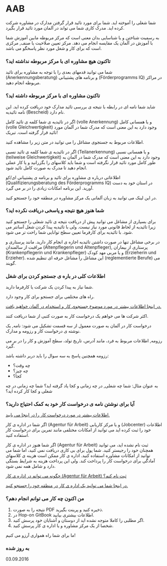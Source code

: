 AAB
===

شما شغلی را آموخته اید. شما برای مورد تائید قرار گرفتن مدارک در مشاوره شرکت کرده اید. مدرک کاری شما می تواند در آلمان مورد تائید قرار بگیرد.

به رسمیت شناختن و یا شناسایی بدان معنی است که مرکز مربوطه مابین آموزش شما با آموزش در آلمان یک مقایسه انجام می دهد. مرکز تعیین صلاحیت یا صنف, مرکزی است که برای کار و شغل مورد نظر پاسخگو می باشد.

### تاکنون هیچ مشاوره ای با مرکز مربوطه نداشته اید؟

شما می توانید قدمهای بعدی را با توجه به مشاوره برای تائید (Anerkennungsberatung) و برنامه های پشتیبانی (Förderprogramms IQ) در مراکز مربوطه انجام دهید.

### تاکنون مشاوره ای با مرکز مربوطه داشته اید؟

شاید شما نامه ای در رابطه با نتیجه ی بررسی تائید مدارک خود دریافت کرده اید. این نامه تائیدیه (Bescheid) نام دارد.

اگر در تائیدیه ی شما کلمه ی تائید کامل (volle Anerkennung) و یا همسانی کامل (volle Gleichwertigkeit) وجود دارد به این معنی است که مدرک شما در آلمان مورد تائید قرار گرفته است. تبریک!

اطلاعات مربوط به جستجوی مشاغل را می توانید در متن زیر را مشاهده کنید.

اگر در تائیدیه ی شما کلمه ی تائید نسبی (Teilanerkennung) و یا همسانی نسبی (teilweise Gleichwertigkeit) وجود دارد به این معنی است که مدرک شما در آلمان به طور کامل مورد تائید قرار نگرفته است و شما باید کلاسهای را بگزرانید و یا کار عملی انجام دهید تا مدرک به صورت کامل تائید شود.

اطلاعاتی درباره ی مشاوره برای تائید و برنامه ی پشتیبانی ای/کو (Qualifizierungsberatung des Förderprogramms IQ) در استان خود به دست آورید. این برنامه امکانات زیادی را در بر می گیرد.

در این لینک [ ](http://www.netzwerk-iq.de/foerderprogramm-iq/landesnetzwerke/karte.html) می توانید به زبان آلمانی یک مرکز مشاوره در منطقه خود را جستجو کنید.

### شما هنوز هیچ نتیجه و پاسخی دریافت نکرده اید؟

برای بسیاری از مشاغل می توانید پیش از دریافت نتیجه ی تائید شغلی را جستجو کنید زیرا تائیدیه از لحاظ قانونی مورد نیاز نیست. ولی با تائیدیه پیدا کردن شغل آسانتر می شود. با تائیدیه برای کارفرما تعیین سطح توانایی شما راحت تر می شود.

در برخی مشاغل تنها در صورت داشتن تائیدیه اجازه ی انجام کار دارید. مانند پرستاری و مراقبت از سالمندان (Altenpflegerin und Altenpfleger), پرستاری از بیماران (Krankenpflegerin und Krankenpfleger) و یا مربی مهد کودک (Erzieherin und Erzieher). این مشاغل را مشاغل حرفه ای تنظیم شده (reglementierte Berufe) می گویند.

### اطلاعات کلی در باره ی جستجو کردن برای شغل

شما نیاز به پیدا کردن یک شرکت یا کارفرما دارید.

راه های مختلفی برای جستجو برای کار وجود دارد.

[در اینجا اطلاعات بیشتر در مورد موضوع جستجوی کار و استخدام در آلمان خواهید یافت.](#arbeit)

اکثر شرکت ها می خواهم یک درخواست کار به صورت کتبی از شما دریافت کنند.

درخواست کار در آلمان به صورت معمول از سه قسمت تشکیل می شود: نامه, یک نوشته ی درخواست کار و رزومه و مدارک.

رزومه, اطلاعات مربوط به فرد، مانند آدرس، تاريخ تولد، سطح آموزش و کار را در بر می گیرد.

رزومه همچنین پاسخ به سه سوال را باید دربر داشته باشد:

- چه وقت؟
- چه چیز؟
- کجا؟

به عنوان مثال: شما چه شغلی, در چه زمانی و کجا یاد گرفته اید؟ شما چه زمانی در چه شغلی و کجا کار کرده اید؟

### آیا برای نوشتن نامه ی درخواست کار خود به کمک احتیاج دارید؟

[اطلاعات بیشتر در مورد درخواست کار را در اینجا می یابید.](#bewerbung)

اگر شما در اداره ی کار (Agentur für Arbeit) و یا مرکز کاریابی (Jobcenter) اطلاعات خود را ثبت کرده اید می توانید از امکانات مختلفی مانند تمرین برای درخواست کار استفاده کنید.

اگر شما هنوز در اداره ی کار (Agentur für Arbeit) ثبت نام نشده اید، می توانید همچنان خود را رجیستر کنید. شما پول برای بی کاری دریافت نمی کنید، اما شما می توانید از امکانات مشاوره استفاده کنید. اداره ی کار ممکن است هزینه ی کلاسهای آمادگی برای درخواست کار را پرداخت کند. ولی این پرداخت هزینه به شرایط بستگی دارد و شامل همه نمی شود.

[چگونه می توانم در اداره ی کار (Agentur für Arbeit) ثبت نام کنم؟](#agenturregistrierung)

[در اینجا شما می توانید یک اداره ی کار در منطقه خود را جستجو کنید.](https://www.arbeitsagentur.de/apps/faces/home/pvo?q=berlin&_afrLoop=7272736311957599&_afrWindowMode=0&_afrWindowId=null&_adf.ctrl-state=560a2z10h_50#!%40%40%3F_afrWindowId%3Dnull%26_afrLoop%3D7272736311957599%26q%3Dberlin%26_afrWindowMode%3D0%26_adf.ctrl-s)

### من اکنون چه کار می توانم انجام دهم؟

  1. نتیجه را به صورت PDF ذخیره کنید و پرینت بگیرید.
  2. در Hop-on GitBook اطلاعات بیشتری بیابید.
  3. اگر مطلبی را کاملا متوجه نشده اید از دوستان و آشنایان خود پرسش کنید.
  4. شخصا از یک مرکز مشاوره و یا اداره ی کار پرسش کنید.

ما برای شما راه همواری آرزو می کنیم!

### به روز شده

03.09.2016
